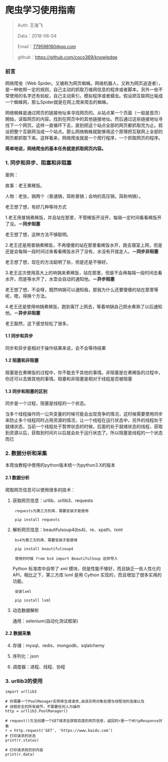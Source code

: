 
# 爬虫学习使用指南

>Auth: 王海飞
>
>Data：2018-06-04
>
>Email：779598160@qq.com
>
>github：https://github.com/coco369/knowledge 


### 前言

网络爬虫（Web Spider。又被称为网页蜘蛛。网络机器人，又称为网页追逐者），是一种依照一定的规则，自己主动的抓取万维网信息的程序或者脚本。另外一些不常使用的名字还有蚂蚁，自己主动索引。模拟程序或者蠕虫。假设把互联网比喻成一个蜘蛛网，那么Spider就是在网上爬来爬去的蜘蛛。

网络蜘蛛是通过网页的链接地址来寻找网页的。从站点某一个页面（一般是首页）開始，读取网页的内容。找到在网页中的其他链接地址。然后通过这些链接地址寻找下一个网页。这样一直循环下去，直到把这个站点全部的网页都抓取完为止。假设把整个互联网当成一个站点。那么网络蜘蛛就能够用这个原理把互联网上全部的网页都抓取下来。这样看来，网络爬虫就是一个爬行程序，一个抓取网页的程序。

<b>简单地说，网络爬虫的基本任务就是抓取网页内容。</b>


### 1. 同步和异步、阻塞和非阻塞

案例：

故事：老王煮稀饭。

人物：老张，锅两个（普通锅，简称普锅；会响的高压锅，简称响锅）。

老王想了想，有好几种等待方式

1.老王用普锅煮稀饭，并且站在那里，不管稀饭开没开，每隔一定时间看看稀饭开了没。<b>－同步阻塞</b>

老王想了想，这种方法不够聪明。

2.老王还是用普锅煮稀饭，不再傻傻的站在那里看稀饭水开，跑去寝室上网，但是还是会每隔一段时间过来看看稀饭水开了没有，水没有开就走人。<b>－同步非阻塞</b>

老王想了想，现在的方法聪明了些，但是还是不够好。

3.老王这次使用高大上的响锅来煮稀饭，站在那里，但是不会再每隔一段时间去看水开，而是等水开了，水壶会自动的通知他。<b>－异步阻塞</b>

老王想了想，不会呀，既然响锅可以通知我，那我为什么还要傻傻的站在那里等呢，嗯，得换个方法。

4.老王还是使用响锅煮稀饭，跑到客厅上网去，等着响锅自己把水煮熟了以后通知他。<b>－异步非阻塞</b>

老王豁然，这下感觉轻松了很多。

#### 1.1 同步和异步

同步和异步是相对于操作结果来说，会不会等待结果

#### 1.2 阻塞和非阻塞

阻塞是在煮稀饭的过程中，你不能去干其他的事情。非阻塞是在煮稀饭的过程中，你还可以去做其他的事情。阻塞和非阻塞是相对于线程是否被阻塞


#### 1.3 同步和阻塞的区别

同步是一个过程，阻塞是线程的一个状态。

当多个线程操作同一公共变量的时候可能会出现竞争的情况，这时候需要使用同步来防止多个线程同时占用资源的情况，让一个线程在运行状态中，另外的线程处于就绪状态，当前一个线程处于暂停状态的时候，后面的处于就绪状态的线程，获取到资源以后，获取到时间片以后就会处于运行状态了。所以阻塞是线程的一个状态而已


### 2. 数据分析和采集

本爬虫教程中使用的python版本统一为python3.X的版本

#### 2.1 数据分析

爬取网页信息可以使用很多的技术：

1. 获取网页信息：urllib、urllib3、requests

		requests为第三方的库，需要安装才能使用

		pip install requests

2. 解析网页信息：beautifulsoup4(bs4)、re、xpath、lxml

		bs4为第三方的库，需要安装才能使用

		pip install beautifulsoup4

		使用的时候 from bs4 import BeautifulSoup 这样导入

	Python 标准库中自带了 xml 模块，但是性能不够好，而且缺乏一些人性化的 API，相比之下，第三方库 lxml 是用 Cython 实现的，而且增加了很多实用的功能。

		安装lxml
		
		pip install lxml

3. 动态数据解析

	通用：selenium(自动化测试框架)


#### 2.2 数据采集

4. 存储：mysql、redis、mongodb、sqlalchemy

5. 序列化：json

6. 调度器：进程、线程、协程


### 3. urllib3的使用

	 
	import urllib3
	
	# 你需要一个PoolManager实例来生成请求,由该实例对象处理与线程池的连接以及
	# 线程安全的所有细节，不需要任何人为操作
	http = urllib3.PoolManager()
	
	# request()方法创建一个GET请求去获取百度的网页信息，返回的r是一个HttpResponse对象
	r = http.request('GET', 'https://www.baidu.com')
	# 打印请求的状态
	print(r.status)
	
	# 打印请求网页的内容
	print(r.data)



